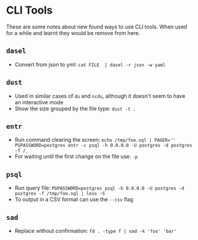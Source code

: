 # CLI Tools

These are some notes about new found ways to use CLI tools. When used for a
while and learnt they would be remove from here.

## `dasel`

- Convert from json to yml: `cat FILE  | dasel -r json -w yaml`

## `dust`

- Used in similar cases of  `du` and `ncdu`, although it doesn't seem to have an interactive mode
- Show the size grouped by the file type: `dust -t .`

## `entr`

- Run command clearing the screen: `echo /tmp/foo.sql | PAGER='' PGPASSWORD=postgres entr -c psql -h 0.0.0.0 -U postgres -d postgres -f /_`
- For waiting until the first change on the file use: `-p`

## `psql`

- Run query file: `PGPASSWORD=postgres psql -h 0.0.0.0 -U postgres -d postgres -f /tmp/foo.sql | less -S`
- To output in a CSV format can use the `--csv` flag

## `sad`

- Replace without confirmation: `fd . -type f | sad -k 'foo' 'bar'`
